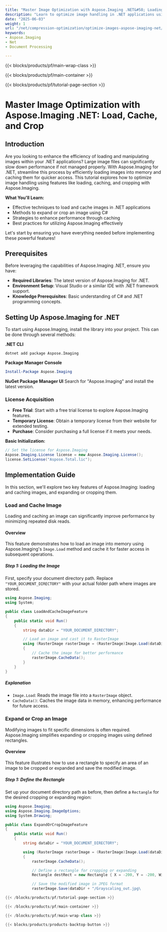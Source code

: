```yaml
---
title: "Master Image Optimization with Aspose.Imaging .NET&#58; Loading, Caching, and Cropping Techniques"
description: "Learn to optimize image handling in .NET applications using Aspose.Imaging. Discover efficient loading, caching, cropping techniques for better performance."
date: "2025-06-03"
weight: 1
url: "/net/compression-optimization/optimize-images-aspose-imaging-net/"
keywords:
- Aspose.Imaging
- Net
- Document Processing

---
```


{{< blocks/products/pf/main-wrap-class >}}

{{< blocks/products/pf/main-container >}}

{{< blocks/products/pf/tutorial-page-section >}}
# Master Image Optimization with Aspose.Imaging .NET: Load, Cache, and Crop

## Introduction

Are you looking to enhance the efficiency of loading and manipulating images within your .NET applications? Large image files can significantly slow down performance if not managed properly. With Aspose.Imaging for .NET, streamline this process by efficiently loading images into memory and caching them for quicker access. This tutorial explores how to optimize image handling using features like loading, caching, and cropping with Aspose.Imaging.

**What You'll Learn:**
- Effective techniques to load and cache images in .NET applications
- Methods to expand or crop an image using C#
- Strategies to enhance performance through caching
- Best practices for utilizing Aspose.Imaging effectively

Let's start by ensuring you have everything needed before implementing these powerful features!

## Prerequisites

Before leveraging the capabilities of Aspose.Imaging .NET, ensure you have:
- **Required Libraries**: The latest version of Aspose.Imaging for .NET.
- **Environment Setup**: Visual Studio or a similar IDE with .NET framework support.
- **Knowledge Prerequisites**: Basic understanding of C# and .NET programming concepts.

## Setting Up Aspose.Imaging for .NET

To start using Aspose.Imaging, install the library into your project. This can be done through several methods:

**.NET CLI**
```shell
dotnet add package Aspose.Imaging
```

**Package Manager Console**
```powershell
Install-Package Aspose.Imaging
```

**NuGet Package Manager UI**
Search for "Aspose.Imaging" and install the latest version.

### License Acquisition
- **Free Trial**: Start with a free trial license to explore Aspose.Imaging features.
- **Temporary License**: Obtain a temporary license from their website for extended testing.
- **Purchase**: Consider purchasing a full license if it meets your needs.

**Basic Initialization:**
```csharp
// Set the license for Aspose.Imaging
Aspose.Imaging.License license = new Aspose.Imaging.License();
license.SetLicense("Aspose.Total.lic");
```

## Implementation Guide

In this section, we'll explore two key features of Aspose.Imaging: loading and caching images, and expanding or cropping them.

### Load and Cache Image

Loading and caching an image can significantly improve performance by minimizing repeated disk reads.

#### Overview
This feature demonstrates how to load an image into memory using Aspose.Imaging's `Image.Load` method and cache it for faster access in subsequent operations.

##### Step 1: Loading the Image
First, specify your document directory path. Replace `"YOUR_DOCUMENT_DIRECTORY"` with your actual folder path where images are stored.
```csharp
using Aspose.Imaging;
using System;

public class LoadAndCacheImageFeature
{
    public static void Run()
    {
        string dataDir = "YOUR_DOCUMENT_DIRECTORY";

        // Load an image and cast it to RasterImage
        using (RasterImage rasterImage = (RasterImage)Image.Load(dataDir + "/aspose-logo.jpg"))
        {
            // Cache the image for better performance
            rasterImage.CacheData();
        }
    }
}
```
##### Explanation
- `Image.Load`: Reads the image file into a `RasterImage` object.
- `CacheData()`: Caches the image data in memory, enhancing performance for future access.

### Expand or Crop an Image
Modifying images to fit specific dimensions is often required. Aspose.Imaging simplifies expanding or cropping images using defined rectangles.

#### Overview
This feature illustrates how to use a rectangle to specify an area of an image to be cropped or expanded and save the modified image.

##### Step 1: Define the Rectangle
Set up your document directory path as before, then define a `Rectangle` for the desired cropping or expanding region:
```csharp
using Aspose.Imaging;
using Aspose.Imaging.ImageOptions;
using System.Drawing;

public class ExpandOrCropImageFeature
{
    public static void Run()
    {
        string dataDir = "YOUR_DOCUMENT_DIRECTORY";

        using (RasterImage rasterImage = (RasterImage)Image.Load(dataDir + "/aspose-logo.jpg"))
        {
            rasterImage.CacheData();

            // Define a rectangle for cropping or expanding
            Rectangle destRect = new Rectangle { X = -200, Y = -200, Width = 300, Height = 300 };

            // Save the modified image in JPEG format
            rasterImage.Save(dataDir + "/Grayscaling_out.jpg\

{{< /blocks/products/pf/tutorial-page-section >}}

{{< /blocks/products/pf/main-container >}}

{{< /blocks/products/pf/main-wrap-class >}}

{{< blocks/products/products-backtop-button >}}